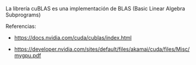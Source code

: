 La librería cuBLAS es una implementación de BLAS (Basic Linear Algebra Subprograms)

Referencias:

* https://docs.nvidia.com/cuda/cublas/index.html

* https://developer.nvidia.com/sites/default/files/akamai/cuda/files/Misc/mygpu.pdf
